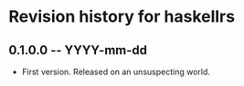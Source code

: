 # Revision history for haskellrs

## 0.1.0.0  -- YYYY-mm-dd

* First version. Released on an unsuspecting world.
